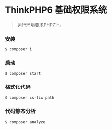 ThinkPHP6 基础权限系统
===============

> 运行环境要求PHP7.1+。

### 安装
```sh
$ composer i
```

### 启动
```sh
$ composer start
```

### 格式化代码
```sh
$ composer cs-fix path
```

### 代码静态分析 
```sh
$ composer analyze
```
